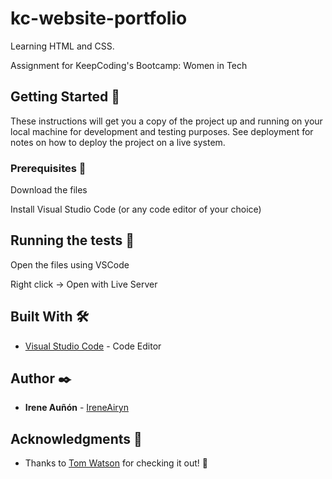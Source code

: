 # kc-website-portfolio

Learning HTML and CSS. 

Assignment for KeepCoding's Bootcamp: Women in Tech

## Getting Started 🚀

These instructions will get you a copy of the project up and running on your local machine for development and testing purposes. See deployment for notes on how to deploy the project on a live system.

### Prerequisites 🔧

Download the files

Install Visual Studio Code (or any code editor of your choice)

## Running the tests 🔩

Open the files using VSCode

Right click -> Open with Live Server

## Built With 🛠️

* [Visual Studio Code](https://code.visualstudio.com/) - Code Editor

## Author ✒️

* **Irene Auñón** - [IreneAiryn](https://github.com/IreneAiryn)

## Acknowledgments 🎁

* Thanks to [Tom Watson](https://github.com/tom-james-watson) for checking it out! 📢

